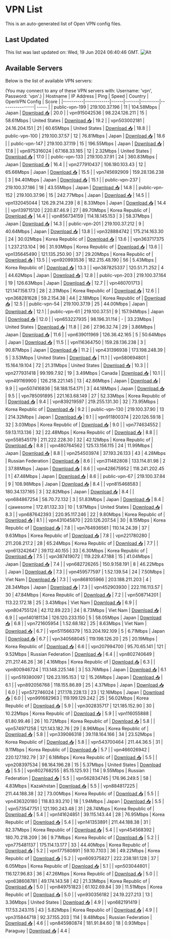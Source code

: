 # VPN List

This is an auto-generated list of Open VPN config files.

## Last Updated

This list was last updated on: Wed, 19 Jun 2024 06:40:46 GMT.
![Alt](https://repobeats.axiom.co/api/embed/186b98318ef1479477931607c1ad7d823f12451f.svg "Repobeats analytics image")

## Available Servers

Below is the list of available VPN servers:

(You may connect to any of these VPN servers with: Username: 'vpn', Password: 'vpn'.)
| Hostname | IP Address | Ping | Speed | Country | OpenVPN Config | Score |
|----------|------------|------|-------|---------|----------------| ----- |
| public-vpn-199 | 219.100.37.196 | 11 | 104.58Mbps | Japan | [Download 📥](./configs/server_0_JP.ovpn) | 20.0 |
| vpn915042536 | 98.224.126.211 | 15 | 58.61Mbps | United States | [Download 📥](./configs/server_1_US.ovpn) | 19.2 |
| vpn503002181 | 24.16.204.151 | 21 | 60.65Mbps | United States | [Download 📥](./configs/server_2_US.ovpn) | 18.8 |
| public-vpn-100 | 219.100.37.57 | 12 | 76.81Mbps | Japan | [Download 📥](./configs/server_3_JP.ovpn) | 18.6 |
| public-vpn-147 | 219.100.37.119 | 15 | 196.55Mbps | Japan | [Download 📥](./configs/server_4_JP.ovpn) | 17.8 |
| vpn975316024 | 67.168.33.165 | 12 | 2.32Mbps | United States | [Download 📥](./configs/server_5_US.ovpn) | 17.0 |
| public-vpn-133 | 219.100.37.91 | 24 | 360.83Mbps | Japan | [Download 📥](./configs/server_6_JP.ovpn) | 16.4 |
| vpn277910437 | 106.180.103.43 | 12 | 65.66Mbps | Japan | [Download 📥](./configs/server_7_JP.ovpn) | 15.5 |
| vpn745692909 | 159.28.136.238 | 3 | 94.40Mbps | Japan | [Download 📥](./configs/server_8_JP.ovpn) | 15.1 |
| public-vpn-237 | 219.100.37.186 | 18 | 43.55Mbps | Japan | [Download 📥](./configs/server_9_JP.ovpn) | 14.8 |
| public-vpn-152 | 219.100.37.96 | 15 | 242.77Mbps | Japan | [Download 📥](./configs/server_10_JP.ovpn) | 14.5 |
| vpn132045044 | 126.29.214.239 | 8 | 8.33Mbps | Japan | [Download 📥](./configs/server_11_JP.ovpn) | 14.4 |
| vpn139715120 | 220.87.46.9 | 27 | 89.70Mbps | Korea Republic of | [Download 📥](./configs/server_12_KR.ovpn) | 14.4 |
| vpn856734159 | 114.18.145.153 | 3 | 58.37Mbps | Japan | [Download 📥](./configs/server_13_JP.ovpn) | 14.3 |
| public-vpn-201 | 219.100.37.212 | 9 | 40.64Mbps | Japan | [Download 📥](./configs/server_14_JP.ovpn) | 13.8 |
| vpn328884742 | 175.214.163.30 | 24 | 30.02Mbps | Korea Republic of | [Download 📥](./configs/server_15_KR.ovpn) | 13.6 |
| vpn363717375 | 1.237.213.104 | 96 | 31.93Mbps | Korea Republic of | [Download 📥](./configs/server_16_KR.ovpn) | 13.6 |
| vpn135645490 | 121.135.250.90 | 37 | 29.20Mbps | Korea Republic of | [Download 📥](./configs/server_17_KR.ovpn) | 13.5 |
| vpn920993536 | 182.215.48.190 | 56 | 5.43Mbps | Korea Republic of | [Download 📥](./configs/server_18_KR.ovpn) | 13.3 |
| vpn387825337 | 120.51.71.252 | 4 | 44.62Mbps | Japan | [Download 📥](./configs/server_19_JP.ovpn) | 12.8 |
| public-vpn-203 | 219.100.37.164 | 19 | 126.63Mbps | Japan | [Download 📥](./configs/server_20_JP.ovpn) | 12.7 |
| vpn460701713 | 121.147.158.173 | 28 | 2.31Mbps | Korea Republic of | [Download 📥](./configs/server_21_KR.ovpn) | 12.6 |
| vpn368281628 | 59.2.154.38 | 44 | 2.18Mbps | Korea Republic of | [Download 📥](./configs/server_22_KR.ovpn) | 12.5 |
| public-vpn-54 | 219.100.37.19 | 25 | 44.00Mbps | Japan | [Download 📥](./configs/server_23_JP.ovpn) | 12.1 |
| public-vpn-61 | 219.100.37.51 | 9 | 157.94Mbps | Japan | [Download 📥](./configs/server_24_JP.ovpn) | 12.0 |
| vpn653227935 | 98.196.31.114 | - | 33.23Mbps | United States | [Download 📥](./configs/server_25_US.ovpn) | 11.8 |
| 2i6 | 27.96.32.74 | 29 | 3.86Mbps | Japan | [Download 📥](./configs/server_26_JP.ovpn) | 11.6 |
| vpn639011969 | 126.36.42.165 | 5 | 50.64Mbps | Japan | [Download 📥](./configs/server_27_JP.ovpn) | 11.5 |
| vpn116364750 | 159.28.136.238 | 3 | 90.87Mbps | Japan | [Download 📥](./configs/server_28_JP.ovpn) | 11.2 |
| vpn431396938 | 173.198.248.39 | 5 | 3.53Mbps | United States | [Download 📥](./configs/server_29_US.ovpn) | 11.1 |
| vpn580694801 | 15.164.19.104 | 72 | 21.31Mbps | United States | [Download 📥](./configs/server_30_US.ovpn) | 10.3 |
| vpn277931418 | 99.199.7.92 | 19 | 3.49Mbps | Canada | [Download 📥](./configs/server_31_CA.ovpn) | 10.1 |
| vpn491169900 | 126.218.221.145 | 13 | 42.86Mbps | Japan | [Download 📥](./configs/server_32_JP.ovpn) | 9.9 |
| vpn507416836 | 58.188.154.171 | 3 | 44.18Mbps | Japan | [Download 📥](./configs/server_33_JP.ovpn) | 9.5 |
| vpn785091895 | 221.163.68.149 | 27 | 52.33Mbps | Korea Republic of | [Download 📥](./configs/server_34_KR.ovpn) | 9.4 |
| vpn839219597 | 219.255.131.30 | 32 | 73.95Mbps | Korea Republic of | [Download 📥](./configs/server_35_KR.ovpn) | 9.2 |
| public-vpn-130 | 219.100.37.90 | 13 | 214.32Mbps | Japan | [Download 📥](./configs/server_36_JP.ovpn) | 9.1 |
| vpn911800374 | 220.126.59.18 | 32 | 3.03Mbps | Korea Republic of | [Download 📥](./configs/server_37_KR.ovpn) | 9.0 |
| vpn774634552 | 59.13.113.136 | 32 | 22.48Mbps | Korea Republic of | [Download 📥](./configs/server_38_KR.ovpn) | 8.8 |
| vpn558545179 | 211.222.228.30 | 32 | 42.12Mbps | Korea Republic of | [Download 📥](./configs/server_39_KR.ovpn) | 8.8 |
| vpn480764562 | 125.13.156.115 | 24 | 11.99Mbps | Japan | [Download 📥](./configs/server_40_JP.ovpn) | 8.8 |
| vpn254503974 | 37.193.26.133 | 43 | 4.28Mbps | Russian Federation | [Download 📥](./configs/server_41_RU.ovpn) | 8.6 |
| vpn311482808 | 133.114.81.98 | 2 | 37.88Mbps | Japan | [Download 📥](./configs/server_42_JP.ovpn) | 8.6 |
| vpn428675952 | 118.241.202.45 | 1 | 47.48Mbps | Japan | [Download 📥](./configs/server_43_JP.ovpn) | 8.6 |
| public-vpn-67 | 219.100.37.84 | 9 | 108.98Mbps | Japan | [Download 📥](./configs/server_44_JP.ovpn) | 8.4 |
| vpn815468583 | 180.34.137.165 | 3 | 32.82Mbps | Japan | [Download 📥](./configs/server_45_JP.ovpn) | 8.4 |
| vpn684867254 | 58.70.72.132 | 3 | 51.83Mbps | Japan | [Download 📥](./configs/server_46_JP.ovpn) | 8.4 |
| cjawesome | 172.81.132.33 | 10 | 1.97Mbps | United States | [Download 📥](./configs/server_47_US.ovpn) | 8.3 |
| vpn687642393 | 220.95.117.246 | 22 | 9.80Mbps | Korea Republic of | [Download 📥](./configs/server_48_KR.ovpn) | 8.1 |
| vpn431045870 | 220.126.207.54 | 30 | 8.15Mbps | Korea Republic of | [Download 📥](./configs/server_49_KR.ovpn) | 7.8 |
| vpn764936561 | 110.14.24.39 | 37 | 9.63Mbps | Korea Republic of | [Download 📥](./configs/server_50_KR.ovpn) | 7.8 |
| vpn221780280 | 211.208.217.2 | 28 | 65.24Mbps | Korea Republic of | [Download 📥](./configs/server_51_KR.ovpn) | 7.7 |
| vpn613242647 | 39.112.40.155 | 33 | 6.30Mbps | Korea Republic of | [Download 📥](./configs/server_52_KR.ovpn) | 7.5 |
| vpn387419072 | 119.229.47.188 | 15 | 41.04Mbps | Japan | [Download 📥](./configs/server_53_JP.ovpn) | 7.4 |
| vpn682726265 | 150.9.158.191 | 8 | 46.22Mbps | Japan | [Download 📥](./configs/server_54_JP.ovpn) | 7.3 |
| vpn459577597 | 1.52.139.54 | 24 | 7.50Mbps | Viet Nam | [Download 📥](./configs/server_55_VN.ovpn) | 7.3 |
| vpn868105966 | 203.188.211.203 | 4 | 28.34Mbps | Japan | [Download 📥](./configs/server_56_JP.ovpn) | 7.3 |
| vpn452903930 | 222.116.113.57 | 30 | 47.84Mbps | Korea Republic of | [Download 📥](./configs/server_57_KR.ovpn) | 7.2 |
| vpn508714201 | 113.22.172.18 | 25 | 3.43Mbps | Viet Nam | [Download 📥](./configs/server_58_VN.ovpn) | 6.9 |
| vpn804755124 | 42.112.89.223 | 24 | 8.73Mbps | Viet Nam | [Download 📥](./configs/server_59_VN.ovpn) | 6.9 |
| vpn140181134 | 126.120.233.150 | 5 | 58.05Mbps | Japan | [Download 📥](./configs/server_60_JP.ovpn) | 6.8 |
| vpn721605954 | 1.52.68.182 | 25 | 8.63Mbps | Viet Nam | [Download 📥](./configs/server_61_VN.ovpn) | 6.7 |
| vpn511566379 | 153.204.192.109 | 5 | 6.71Mbps | Japan | [Download 📥](./configs/server_62_JP.ovpn) | 6.7 |
| vpn340568045 | 119.198.126.20 | 25 | 20.19Mbps | Korea Republic of | [Download 📥](./configs/server_63_KR.ovpn) | 6.6 |
| vpn207994700 | 95.70.65.141 | 121 | 9.52Mbps | Russian Federation | [Download 📥](./configs/server_64_RU.ovpn) | 6.4 |
| vpn802740649 | 211.217.46.26 | 36 | 4.16Mbps | Korea Republic of | [Download 📥](./configs/server_65_KR.ovpn) | 6.3 |
| vpn800946724 | 113.148.225.146 | 3 | 53.76Mbps | Japan | [Download 📥](./configs/server_66_JP.ovpn) | 6.1 |
| vpn519380097 | 126.23.195.153 | 12 | 15.26Mbps | Japan | [Download 📥](./configs/server_67_JP.ovpn) | 6.1 |
| vpn892056768 | 118.155.86.89 | 25 | 4.37Mbps | Japan | [Download 📥](./configs/server_68_JP.ovpn) | 6.0 |
| vpn572746024 | 217.178.228.13 | 23 | 12.16Mbps | Japan | [Download 📥](./configs/server_69_JP.ovpn) | 6.0 |
| vpn991682963 | 119.199.129.242 | 25 | 56.02Mbps | Korea Republic of | [Download 📥](./configs/server_70_KR.ovpn) | 5.9 |
| vpn302835717 | 121.185.152.90 | 30 | 10.22Mbps | Korea Republic of | [Download 📥](./configs/server_71_KR.ovpn) | 5.9 |
| vpn116055888 | 61.80.99.46 | 26 | 10.72Mbps | Korea Republic of | [Download 📥](./configs/server_72_KR.ovpn) | 5.8 |
| vpn574971258 | 121.143.182.76 | 29 | 8.96Mbps | Korea Republic of | [Download 📥](./configs/server_73_KR.ovpn) | 5.8 |
| vpn339086318 | 39.118.164.166 | 34 | 23.52Mbps | Korea Republic of | [Download 📥](./configs/server_74_KR.ovpn) | 5.8 |
| vpn543700464 | 211.44.36.5 | 31 | 9.11Mbps | Korea Republic of | [Download 📥](./configs/server_75_KR.ovpn) | 5.7 |
| vpn466026942 | 220.127.192.79 | 37 | 6.18Mbps | Korea Republic of | [Download 📥](./configs/server_76_KR.ovpn) | 5.5 |
| vpn208397534 | 98.164.196.28 | 15 | 5.37Mbps | United States | [Download 📥](./configs/server_77_US.ovpn) | 5.5 |
| vpn802768255 | 85.15.125.93 | 114 | 9.55Mbps | Russian Federation | [Download 📥](./configs/server_78_RU.ovpn) | 5.5 |
| vpn562834745 | 176.96.249.5 | 58 | 4.83Mbps | Kazakhstan | [Download 📥](./configs/server_79_KZ.ovpn) | 5.5 |
| vpn884817225 | 211.44.188.38 | 32 | 73.00Mbps | Korea Republic of | [Download 📥](./configs/server_80_KR.ovpn) | 5.5 |
| vpn436320180 | 118.83.93.210 | 18 | 1.94Mbps | Japan | [Download 📥](./configs/server_81_JP.ovpn) | 5.5 |
| vpn573547751 | 121.190.243.48 | 31 | 28.74Mbps | Korea Republic of | [Download 📥](./configs/server_82_KR.ovpn) | 5.4 |
| vpn141624851 | 39.115.143.44 | 28 | 76.95Mbps | Korea Republic of | [Download 📥](./configs/server_83_KR.ovpn) | 5.4 |
| vpn141353891 | 211.44.188.38 | 31 | 82.37Mbps | Korea Republic of | [Download 📥](./configs/server_84_KR.ovpn) | 5.4 |
| vpn454568392 | 180.70.218.209 | 36 | 9.71Mbps | Korea Republic of | [Download 📥](./configs/server_85_KR.ovpn) | 5.2 |
| vpn775481137 | 175.114.13.177 | 33 | 44.40Mbps | Korea Republic of | [Download 📥](./configs/server_86_KR.ovpn) | 5.2 |
| vpn177580891 | 59.10.7.103 | 36 | 49.22Mbps | Korea Republic of | [Download 📥](./configs/server_87_KR.ovpn) | 5.2 |
| vpn609375827 | 222.238.181.128 | 37 | 6.05Mbps | Korea Republic of | [Download 📥](./configs/server_88_KR.ovpn) | 5.1 |
| vpn503044801 | 116.127.96.83 | 36 | 47.26Mbps | Korea Republic of | [Download 📥](./configs/server_89_KR.ovpn) | 5.0 |
| vpn638608781 | 49.174.143.58 | 42 | 21.33Mbps | Korea Republic of | [Download 📥](./configs/server_90_KR.ovpn) | 5.0 |
| vpn849751823 | 61.102.69.84 | 39 | 11.51Mbps | Korea Republic of | [Download 📥](./configs/server_91_KR.ovpn) | 5.0 |
| vpn930356182 | 24.19.227.213 | 13 | 3.36Mbps | United States | [Download 📥](./configs/server_92_US.ovpn) | 4.9 |
| vpn682191419 | 117.53.243.115 | 43 | 5.82Mbps | Korea Republic of | [Download 📥](./configs/server_93_KR.ovpn) | 4.9 |
| vpn315844718 | 92.37.155.203 | 114 | 9.48Mbps | Russian Federation | [Download 📥](./configs/server_94_RU.ovpn) | 4.6 |
| vpn845980874 | 181.91.84.60 | 18 | 0.93Mbps | Paraguay | [Download 📥](./configs/server_95_PY.ovpn) | 4.4 |
